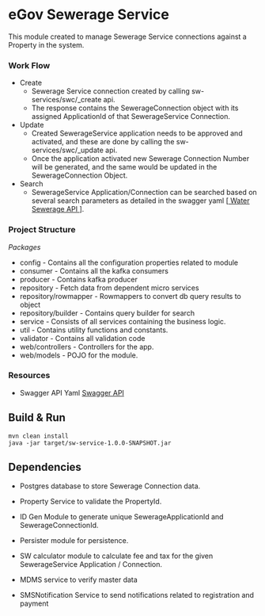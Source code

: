 

# eGov Sewerage Service



This module created to manage Sewerage Service connections against a Property in the system.

### Work Flow
- Create
   - Sewerage Service connection created by calling sw-services/swc/_create api.
   - The response contains the SewerageConnection object with its assigned ApplicationId of that SewerageService Connection.
- Update
   -  Created SewerageService application needs to be approved and activated, and these are done by calling the sw-services/swc/_update api.
    - Once the application activated new Sewerage Connection Number will be generated, and the same would be updated in the SewerageConnection Object.
- Search
   -  SewerageService Application/Connection  can be searched based on several search parameters as detailed in the swagger yaml [[ Water Sewerage API ](https://app.swaggerhub.com/apis/egov-foundation/Water-Sewerage-1.0/1.0.0#/free)].

### Project Structure 
*Packages*
 - config - Contains all the configuration properties related to module
 - consumer - Contains all the kafka consumers
 - producer - Contains kafka producer
 - repository - Fetch data from dependent micro services
 - repository/rowmapper - Rowmappers to convert db query results to object
 - repository/builder - Contains query builder for search 
 - service - Consists of all services containing the business logic.
 - util - Contains utility functions and constants.
 - validator - Contains all validation code
 - web/controllers - Controllers for the app.
 - web/models - POJO for the module.
 
### Resources
- Swagger API Yaml [Swagger API](https://app.swaggerhub.com/apis/egov-foundation/Water-Sewerage-1.0/1.0.0#/free)


## Build & Run
    mvn clean install
    java -jar target/sw-service-1.0.0-SNAPSHOT.jar
    
## Dependencies
- Postgres database to store Sewerage Connection data.

- Property Service to validate the PropertyId.

- ID Gen Module to generate unique SewerageApplicationId and SewerageConnectionId.

- Persister module for persistence.

- SW calculator module to calculate fee and tax for the given SewerageService Application / Connection.

- MDMS service to verify master data

- SMSNotification Service to send notifications related to registration and payment
